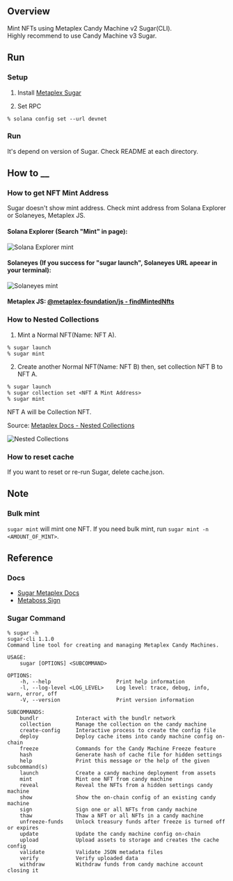 ## Overview
Mint NFTs using Metaplex Candy Machine v2 Sugar(CLI).  
Highly recommend to use Candy Machine v3 Sugar.

## Run
### Setup
1. Install [Metaplex Sugar](https://docs.metaplex.com/sugar/introduction)

2. Set RPC
```
% solana config set --url devnet
```

### Run
It's depend on version of Sugar. Check README at each directory.

## How to __
### How to get NFT Mint Address
Sugar doesn't show mint address. Check mint address from Solana Explorer or Solaneyes, Metaplex JS.

#### Solana Explorer (Search "Mint" in page):  
![Solana Explorer mint](https://github.com/256hax/solana-anchor-react-minimal-example/blob/main/cli/metaplex_sugar/sugar_v1.2.1_candy_machine_v2/docs/screenshot/example_mint_address.png?raw=true)

#### Solaneyes (If you success for "sugar launch", Solaneyes URL apeear in your terminal):  
![Solaneyes mint](https://github.com/256hax/solana-anchor-react-minimal-example/blob/main/cli/metaplex_sugar/sugar_v1.2.1_candy_machine_v2/docs/screenshot/example_Solaneyes_minted_nft.png?raw=true)

#### Metaplex JS: [@metaplex-foundation/js - findMintedNfts](https://metaplex-foundation.github.io/js/classes/js.CandyMachinesV2Client.html#findMintedNfts)

### How to Nested Collections
1. Mint a Normal NFT(Name: NFT A).
```
% sugar launch
% sugar mint
```

2. Create another Normal NFT(Name: NFT B) then, set collection NFT B to NFT A.
```
% sugar launch
% sugar collection set <NFT A Mint Address>
% sugar mint
```

NFT A will be Collection NFT.

Source: [Metaplex Docs - Nested Collections](https://docs.metaplex.com/programs/token-metadata/certified-collections#nested-collections)

![Nested Collections](https://github.com/256hax/solana-anchor-react-minimal-example/blob/main/cli/metaplex_sugar/sugar_v1.2.1_candy_machine_v2/docs/screenshot/Token-Metadata-Collections-Nested-Collection.png?raw=true)

### How to reset cache
If you want to reset or re-run Sugar, delete cache.json.

## Note
### Bulk mint
`sugar mint` will mint one NFT. If you need bulk mint, run `sugar mint -n <AMOUNT_OF_MINT>`.

## Reference
### Docs
- [Sugar Metaplex Docs](https://docs.metaplex.com/developer-tools/sugar/)
- [Metaboss Sign](https://metaboss.rs/sign.html)

### Sugar Command
```
% sugar -h
sugar-cli 1.1.0
Command line tool for creating and managing Metaplex Candy Machines.

USAGE:
    sugar [OPTIONS] <SUBCOMMAND>

OPTIONS:
    -h, --help                     Print help information
    -l, --log-level <LOG_LEVEL>    Log level: trace, debug, info, warn, error, off
    -V, --version                  Print version information

SUBCOMMANDS:
    bundlr            Interact with the bundlr network
    collection        Manage the collection on the candy machine
    create-config     Interactive process to create the config file
    deploy            Deploy cache items into candy machine config on-chain
    freeze            Commands for the Candy Machine Freeze feature
    hash              Generate hash of cache file for hidden settings
    help              Print this message or the help of the given subcommand(s)
    launch            Create a candy machine deployment from assets
    mint              Mint one NFT from candy machine
    reveal            Reveal the NFTs from a hidden settings candy machine
    show              Show the on-chain config of an existing candy machine
    sign              Sign one or all NFTs from candy machine
    thaw              Thaw a NFT or all NFTs in a candy machine
    unfreeze-funds    Unlock treasury funds after freeze is turned off or expires
    update            Update the candy machine config on-chain
    upload            Upload assets to storage and creates the cache config
    validate          Validate JSON metadata files
    verify            Verify uploaded data
    withdraw          Withdraw funds from candy machine account closing it
```

